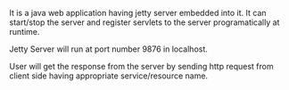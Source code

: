 It is a java web application having jetty server embedded into it. It can start/stop the server and register servlets to the server programatically at runtime.

Jetty Server will run at port number 9876 in localhost.

User will get the response from the server by sending http request from client side having appropriate service/resource name.